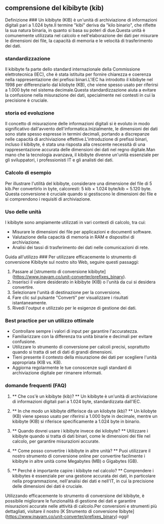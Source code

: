 ## comprensione del kibibyte (kib)

Definizione ###
Un kibibyte (KIB) è un'unità di archiviazione di informazioni digitali pari a 1.024 byte.Il termine "kibi" deriva da "kilo binario", che riflette la sua natura binaria, in quanto si basa su poteri di due.Questa unità è comunemente utilizzata nel calcolo e nell'elaborazione dei dati per misurare le dimensioni dei file, la capacità di memoria e le velocità di trasferimento dei dati.

### standardizzazione
Il kibibyte fa parte dello standard internazionale della Commissione elettrotecnica (IEC), che è stata istituita per fornire chiarezza e coerenza nella rappresentazione dei prefissi binari.L'IEC ha introdotto il kibibyte nel 1998 per differenziarlo dal kilobyte (KB), che viene spesso usato per riferirsi a 1.000 byte nel sistema decimale.Questa standardizzazione aiuta a evitare la confusione nella misurazione dei dati, specialmente nei contesti in cui la precisione è cruciale.

### storia ed evoluzione
Il concetto di misurazione delle informazioni digitali si è evoluto in modo significativo dall'avvento dell'informatica.Inizialmente, le dimensioni dei dati sono state spesso espresse in termini decimali, portando a discrepanze nelle capacità di archiviazione effettive.L'introduzione di prefissi binari, incluso il kibibyte, è stata una risposta alla crescente necessità di una rappresentazione accurata delle dimensioni dei dati nel regno digitale.Man mano che la tecnologia avanzava, il kibibyte divenne un'unità essenziale per gli sviluppatori, i professionisti IT e gli analisti dei dati.

### Calcolo di esempio
Per illustrare l'utilità del kibibyte, considerare una dimensione del file di 5 kib.Per convertirlo in byte, calcoresti:
5 kib × 1.024 byte/kib = 5.120 byte.
Questa conversione è cruciale quando si gestiscono le dimensioni dei file e si comprendono i requisiti di archiviazione.

### Uso delle unità
I kibibyte sono ampiamente utilizzati in vari contesti di calcolo, tra cui:
- Misurare le dimensioni dei file per applicazioni e documenti software.
- Valutazione della capacità di memoria in RAM e dispositivi di archiviazione.
- Analisi dei tassi di trasferimento dei dati nelle comunicazioni di rete.

Guida all'utilizzo ###
Per utilizzare efficacemente lo strumento di conversione Kibibyte sul nostro sito Web, seguire questi passaggi:
1. Passare al [strumento di conversione kibibyte] (https://www.inayam.co/unit-converter/prefixes_binary).
2. Inserisci il valore desiderato in kibibyte (KIB) o l'unità da cui si desidera convertire.
3. Selezionare l'unità di destinazione per la conversione.
4. Fare clic sul pulsante "Converti" per visualizzare i risultati istantaneamente.
5. Rivedi l'output e utilizzalo per le esigenze di gestione dei dati.

### Best practice per un utilizzo ottimale
- Controllare sempre i valori di input per garantire l'accuratezza.
- Familiarizzare con la differenza tra unità binarie e decimali per evitare confusione.
- Utilizzare lo strumento di conversione per calcoli precisi, soprattutto quando si tratta di set di dati di grandi dimensioni.
- Tieni presente il contesto della misurazione dei dati per scegliere l'unità appropriata (KIB vs. KB).
- Aggiorna regolarmente le tue conoscenze sugli standard di archiviazione digitale per rimanere informati.

### domande frequenti (FAQ)

1. ** Che cos'è un kibibyte (kib)? **
Un kibibyte è un'unità di archiviazione di informazioni digitali pari a 1.024 byte, standardizzata dall'IEC.

2. ** In che modo un kibibyte differisce da un kilobyte (kb)? **
Un kilobyte (KB) viene spesso usato per riferirsi a 1.000 byte in decimale, mentre un kibibyte (KIB) si riferisce specificamente a 1.024 byte in binario.

3. ** Quando dovrei usare i kibibyte invece dei kilobyte? **
Utilizzare i kibibyte quando si tratta di dati binari, come le dimensioni dei file nel calcolo, per garantire misurazioni accurate.

4. ** Come posso convertire i kibibyte in altre unità? **
Puoi utilizzare il nostro strumento di conversione online per convertire facilmente i kibibyte in altre unità come Megabytes (MB) o Gigabytes (GB).

5. ** Perché è importante capire i kibibyte nel calcolo? **
Comprendere i kibibytes è essenziale per una gestione accurata dei dati, in particolare nella programmazione, nell'analisi dei dati e nell'IT, in cui la precisione delle dimensioni dei dati è cruciale.

Utilizzando efficacemente lo strumento di conversione del kibibyte, è possibile migliorare le funzionalità di gestione dei dati e garantire misurazioni accurate nelle attività di calcolo.Per conversioni e strumenti più dettagliati, visitare il nostro [K Strumento di conversione Ibibyte] (https://www.inayam.co/unit-converter/prefixes_binary) oggi!